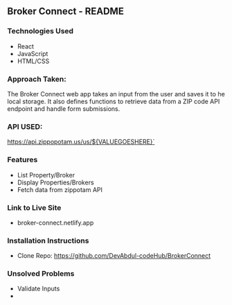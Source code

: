 ## Broker Connect - README

### Technologies Used

- React
- JavaScript
- HTML/CSS

### Approach Taken:

The Broker Connect web app takes an input from the user and saves it to he local storage. It also defines functions to retrieve data from a ZIP code API endpoint and handle form submissions.

### API USED:

https://api.zippopotam.us/us/${VALUEGOESHERE}`

### Features

- List Property/Broker
- Display Properties/Brokers
- Fetch data from zippotam API

### Link to Live Site

- broker-connect.netlify.app

### Installation Instructions

- Clone Repo: https://github.com/DevAbdul-codeHub/BrokerConnect

### Unsolved Problems

- Validate Inputs
-
